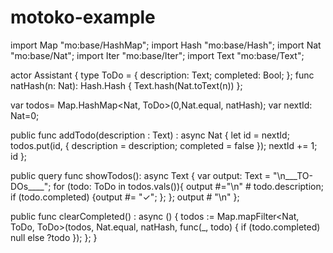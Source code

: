 # motoko-example
import Map "mo:base/HashMap";
import Hash "mo:base/Hash";
import Nat "mo:base/Nat";
import Iter "mo:base/Iter";
import Text "mo:base/Text";

actor Assistant {
  type ToDo = {
    description: Text;
    completed: Bool;
  };
  func natHash(n: Nat): Hash.Hash {
    Text.hash(Nat.toText(n))
  };

  var todos= Map.HashMap<Nat, ToDo>(0,Nat.equal, natHash);
  var nextId: Nat=0;

  public func addTodo(description : Text) : async Nat {
    let id = nextId;
    todos.put(id, { description = description; completed = false });
    nextId += 1;
    id
  };

  public query func showTodos(): async Text {
    var output: Text = "\n___TO-DOs____";
    for (todo: ToDo in todos.vals()){
      output #="\n" # todo.description;
      if (todo.completed) {output #= "✓"; };
      };
      output # "\n"
  };

  public func clearCompleted() : async () {
     todos := Map.mapFilter<Nat, ToDo, ToDo>(todos, Nat.equal, natHash, 
              func(_, todo) { if (todo.completed) null else ?todo });
    };
  }
  
